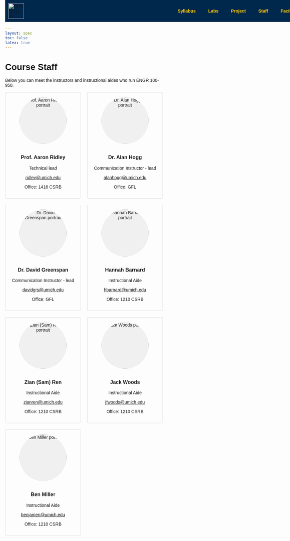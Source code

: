 ```yaml
---
layout: spec
toc: false
latex: true
---
```


<style>
  body {
    margin: 0;
    font-family: Arial, sans-serif;
    padding-top: 70px;
  }
  .navbar {
    background-color: #00274C;
    overflow: hidden;
    position: fixed;
    top: 0;
    width: 100%;
    z-index: 1000;
    display: flex;
    align-items: center;
    padding: 10px 0;
    transition: padding 0.3s;
  }
  .navbar.shrink {
    padding: 4px 0;
  }
  .navbar img.logo {
    height: 50px;
    margin-left: 10px;
    transition: height 0.3s;
  }
  .navbar.shrink img.logo {
    height: 30px;
  }
  .navbar ul {
    margin: 0;
    padding: 0;
    list-style: none;
    display: flex;
    margin-left: auto;
    justify-content: flex-end;
  }
  .navbar li {
    position: relative;
  }
  .navbar a {
    display: block;
    color: #FFCB05;
    padding: 14px 20px;
    text-decoration: none;
    font-weight: bold;
  }
  .navbar li:hover > a {
    background-color: #001d38;
  }
  .dropdown-content {
    display: none;
    position: absolute;
    background-color: #00274C;
    min-width: 160px;
    z-index: 1;
  }
  .dropdown-content li { width: 100%; }
  .dropdown-content a { padding: 12px 16px; }
  .dropdown:hover .dropdown-content { display: block; }

  @media (max-width: 600px) {
    .navbar { flex-direction: row; align-items: center; }
    .navbar img.logo { display: none; }
    .nav-links { flex-direction: row; width: auto; display: flex; }
    .navbar li { width: auto; }
    .navbar a { padding: 10px; }
    .dropdown-content { display: none; }
  }
</style>

<nav class="navbar">
  <img class="logo" src="{{ '/media/umich-coe3.png' | relative_url }}" alt="University of Michigan, College of Engineering">
  <ul class="nav-links">
    <li class="dropdown"><a href="{{ '/syllabus' | relative_url }}">Syllabus</a>
      <ul class="dropdown-content">
        <li><a href="https://calendar.google.com/calendar/u/0?cid=dW1pY2guZWR1X3FranB0bnZjNGs5MXA0dDQ4dXExOGFoNWNzQGdyb3VwLmNhbGVuZGFyLmdvb2dsZS5jb20">Course Calendar</a></li>
      </ul>
    </li>
    <li class="dropdown"><a href="{{ '/labs/' | relative_url }}">Labs</a>
      <ul class="dropdown-content">
        <li><a href="{{ '/soldering/solder-challenge' | relative_url }}">Solder Challenge</a></li>
        <li><a href="{{ '/project/project' | relative_url }}">Project Spec</a></li>
      </ul>
    </li>
    <li><a href="{{ '/project/project' | relative_url }}">Project</a></li>
    <li><a href="{{ '/staff' | relative_url }}">Staff</a></li>
    <li><a href="{{ '/facilities' | relative_url }}">Facilities</a></li>
  </ul>
</nav>
<script>
window.addEventListener('scroll', function() {
  var navbar = document.querySelector('.navbar');
  if (window.scrollY > 50) {
    navbar.classList.add('shrink');
  } else {
    navbar.classList.remove('shrink');
  }
});
</script>

# Course Staff

Below you can meet the instructors and instructional aides who run ENGR 100-950.

<style>
.staff-grid {
  display: grid;
  grid-template-columns: repeat(auto-fit, minmax(220px, 1fr));
  gap: 20px;
}
.staff-member {
  text-align: center;
  padding: 1em;
  border: 1px solid #ddd;
  border-radius: 4px;
}
.staff-member img {
  width: 150px;
  height: 150px;
  object-fit: cover;
  border-radius: 50%;
  background: #f0f0f0;
  margin-bottom: 10px;
}
</style>

<div class="staff-grid">
  <div class="staff-member">
    <img src="{{ '/media/ridley.png' | relative_url }}" alt="Prof. Aaron Ridley portrait">
    <h3>Prof. Aaron Ridley</h3>
    <p>Technical lead</p>
    <p><a href="mailto:ridley@umich.edu">ridley@umich.edu</a></p>
    <p>Office: 1416 CSRB</p>
  </div>
  <div class="staff-member">
    <img src="{{ '/media/alanhogg.png' | relative_url }}" alt="Dr. Alan Hogg portrait">
    <h3>Dr. Alan Hogg</h3>
    <p>Communication Instructor - lead</p>
    <p><a href="mailto:alanhogg@umich.edu">alanhogg@umich.edu</a></p>
    <p>Office: GFL</p>
  </div>
  <div class="staff-member">
    <img src="{{ '/media/davidgrs.png' | relative_url }}" alt="Dr. David Greenspan portrait">
    <h3>Dr. David Greenspan</h3>
    <p>Communication Instructor - lead</p>
    <p><a href="mailto:davidgrs@umich.edu">davidgrs@umich.edu</a></p>
    <p>Office: GFL</p>
  </div>
  <div class="staff-member">
    <img src="{{ '/media/hbarnard.png' | relative_url }}" alt="Hannah Barnard portrait">
    <h3>Hannah Barnard</h3>
    <p>Instructional Aide</p>
    <p><a href="mailto:hbarnard@umich.edu">hbarnard@umich.edu</a></p>
    <p>Office: 1210 CSRB</p>
  </div>
  <div class="staff-member">
    <img src="{{ '/media/zianren.png' | relative_url }}" alt="Zian (Sam) Ren portrait">
    <h3>Zian (Sam) Ren</h3>
    <p>Instructional Aide</p>
    <p><a href="mailto:zianren@umich.edu">zianren@umich.edu</a></p>
    <p>Office: 1210 CSRB</p>
  </div>
  <div class="staff-member">
    <img src="{{ '/media/jfwoods.png' | relative_url }}" alt="Jack Woods portrait">
    <h3>Jack Woods</h3>
    <p>Instructional Aide</p>
    <p><a href="mailto:jfwoods@umich.edu">jfwoods@umich.edu</a></p>
    <p>Office: 1210 CSRB</p>
  </div>
  <div class="staff-member">
    <img src="{{ '/media/benjamen.png' | relative_url }}" alt="Ben Miller portrait">
    <h3>Ben Miller</h3>
    <p>Instructional Aide</p>
    <p><a href="mailto:benjamen@umich.edu">benjamen@umich.edu</a></p>
    <p>Office: 1210 CSRB</p>
  </div>
</div>
